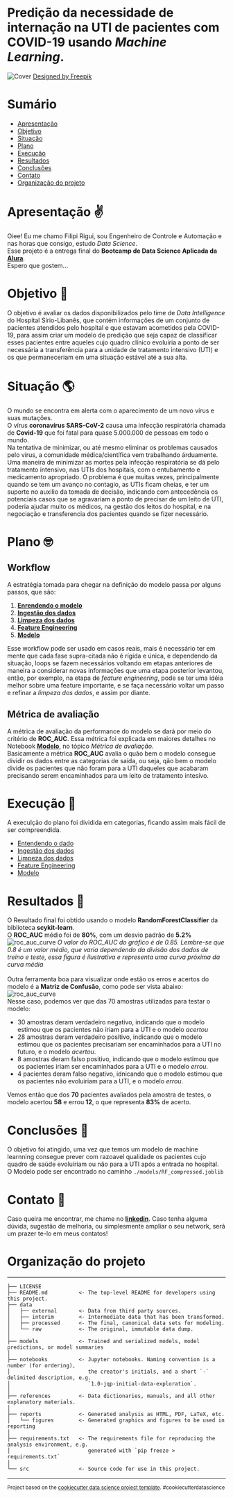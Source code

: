 Predição da necessidade de internação na UTI de pacientes com COVID-19 usando *Machine Learning*.
==============================

![Cover](https://raw.githubusercontent.com/fdrigui/covid19_icu_admission_prediction/main/img/cover_img_mini.png)
<a href="http://www.freepik.com">Designed by Freepik</a>

# Sumário
<!--ts-->
   * [Apresentação](#apre)
   * [Objetivo](#res)
   * [Situação](#sit)
   * [Plano](#plan)
   * [Execução](#exec)
   * [Resultados](#result)
   * [Conclusões](#concl)
   * [Contato](#contato)
   * [Organização do projeto](#porg)
<!--te-->

<a name="apre"></a>
# Apresentação ✌️
Oiee! Eu me chamo Filipi Rigui, sou Engenheiro de Controle e Automação e nas horas que consigo, estudo *Data Science*.<br> Esse projeto é a entrega final do **Bootcamp de Data Science Aplicada da [Alura](https://www.alura.com.br/)**.<br>
Espero que gostem...<br>

<a name="res"></a>
# Objetivo 📝
O objetivo é avaliar os dados disponibilizados pelo time de *Data Intelligence* do Hospital Sírio-Libanês, que contém informações de um conjunto de pacientes atendidos pelo hospital e que estavam acometidos pela COVID-19, para assim criar um modelo de predição que seja capaz de classificar esses pacientes entre aqueles cujo quadro clínico evoluiria a ponto de ser necessária a transferência para a unidade de tratamento intensivo (UTI) e os que permaneceriam em uma situação estável até a sua alta.<br>

<a name="sit"></a>
# Situação 🌎
O mundo se encontra em alerta com o aparecimento de um novo vírus e suas mutações.<br>
O vírus **coronavírus SARS-CoV-2** causa uma infecção respiratória chamada de **Covid-19** que foi fatal para quase 5.000.000 de pessoas em todo o mundo.<br>
Na tentativa de minimizar, ou até mesmo eliminar os problemas causados pelo vírus, a comunidade médica/científica vem trabalhando árduamente.<br>
Uma maneira de minimizar as mortes pela infecção respiratória se dá pelo tratamento intensivo, nas UTIs dos hospitais, com o entubamento e medicamento apropriado. O problema é que muitas vezes, principalmente quando se tem um avanço no contagio, as UTIs ficam cheias, e ter um suporte no auxilio da tomada de decisão, indicando com antecedência os potenciais casos que se agravariam a ponto de precisar de um leito de UTI, poderia ajudar muito os médicos, na gestão dos leitos do hospital, e na negociação e transferencia dos pacientes quando se fizer necessário.

<a name="plan"></a>
# Plano 🤓
## Workflow
A estratégia tomada para chegar na definição do modelo passa por alguns passos, que são:
1. [**Enrendendo o modelo**](https://github.com/fdrigui/covid19_icu_admission_prediction/blob/main/notebooks/0.0_understanding_the_data.md)
2. [**Ingestão dos dados**](https://github.com/fdrigui/covid19_icu_admission_prediction/blob/main/notebooks/1.0_ingest_raw_data.ipynb)
3. [**Limpeza dos dados**](https://github.com/fdrigui/covid19_icu_admission_prediction/blob/main/notebooks/2.0_clean_data.ipynb)
4. [**Feature Engineering**](https://github.com/fdrigui/covid19_icu_admission_prediction/blob/main/notebooks/3.0_feature_engineering.ipynb)
5. [**Modelo**](https://github.com/fdrigui/covid19_icu_admission_prediction/blob/main/notebooks/4.0_Modeling.ipynb)

Esse workflow pode ser usado em casos reais, mais é necessário ter em mente que cada fase supra-citada não é rígida e única, e dependendo da situação, loops se fazem necessários voltando em etapas anteriores de maneira a considerar novas informações que uma etapa posterior levantou, então, por exemplo, na etapa de *feature engineering*, pode se ter uma idéia melhor sobre uma feature importante, e se faça necessário voltar um passo e refinar a *limpeza dos dados*, e assim por diante.

## Métrica de avaliação
A métrica de avaliação da performance do modelo se dará por meio do critério de **ROC_AUC**. Essa métrica foi explicada em maiores detalhes no Notebook [**Modelo**](https://github.com/fdrigui/covid19_icu_admission_prediction/blob/main/notebooks/4.0_Modeling.ipynb), no tópico *Métrica de avaliação*.<br>
Basicamente a métrica **ROC_AUC** avalia o quão bem o modelo consegue dividir os dados entre as categorias de saída, ou seja, qão bem o modelo divide os pacientes que não foram para a UTI daqueles que acabaram precisando serem encaminhados para um leito de tratamento intesívo.




<a name="exec"></a>
# Execução 👊
A execulção do plano foi dividida em categorias, ficando assim mais fácil de ser compreendida.
<!--ts-->
   * [Entendendo o dado](https://github.com/fdrigui/covid19_icu_admission_prediction/blob/main/notebooks/0.0_understanding_the_data.md)
   * [Ingestão dos dados](https://github.com/fdrigui/covid19_icu_admission_prediction/blob/main/notebooks/1.0_ingest_raw_data.ipynb)
   * [Limpeza dos dados](https://github.com/fdrigui/covid19_icu_admission_prediction/blob/main/notebooks/2.0_clean_data.ipynb)
   * [Feature Engineering](https://github.com/fdrigui/covid19_icu_admission_prediction/blob/main/notebooks/3.0_feature_engineering.ipynb)
   * [Modelo](https://github.com/fdrigui/covid19_icu_admission_prediction/blob/main/notebooks/4.0_Modeling.ipynb)
<!--te-->

<a name="result"></a>
# Resultados 🎯
O Resultado final foi obtido usando o modelo **RandomForestClassifier** da biblioteca **scykit-learn**.<br>
O **ROC_AUC** médio foi de **80%**, com um desvio padrão de **5.2%**<br>
![roc_auc_curve](./img/modeling/roc.png)
*O valor do ROC_AUC do gráfico é de 0.85. Lembre-se que 0.8 é um valor médio, que varia dependendo da divisão dos dados de treino e teste, essa figura é ilustrativa e representa uma curva próxima da curva média*<br><br>
Outra ferramenta boa para visualizar onde estão os erros e acertos do modelo é a **Matriz de Confusão**, como pode ser vista abaixo:
![roc_auc_curve](./img/modeling/confusionmatrix.png)<br>
Nesse caso, podemos ver que das 70 amostras utilizadas para testar o modelo:
* 30 amostras deram verdadeiro negativo, indicando que o modelo estimou que os pacientes não iriam para a UTI e o modelo *acertou*
* 28 amostras deram verdadeiro positivo, indicando que o modelo estimou que os pacientes precisariam ser encaminhados para a UTI no futuro, e o modelo *acertou*.
* 8 amostras deram falso positivo, indicando que o modelo estimou que os pacientes iriam ser encaminhados para a UTI e o modelo *errou*.
* 4 pacientes deram falso negativo, idnicando que o modelo estimou que os pacientes não evoluiriam para a UTI, e o modelo *errou*.<br>


Vemos então que dos **70** pacientes avaliados pela amostra de testes, o modelo acertou **58** e errou **12**, o que representa **83%** de acerto.

<a name="result"></a>
# Conclusões 🚩
O objetivo foi atingido, uma vez que temos um modelo de machine learnning consegue prever com razoavel qualidade os pacientes cujo quadro de saúde evoluiriam ou não para a UTI após a entrada no hospital.<br>
O Modelo pode ser encontrado no caminho ```./models/RF_compressed.joblib```<br>


<a name="contato"></a>
# Contato 🍕
Caso queira me encontrar, me chame no [**linkedin**](https://www.linkedin.com/in/filipirigui/).
Caso tenha alguma dúvida, sugestão de melhoria, ou simplesmente ampliar o seu network, será um prazer te-lo em meus contatos!

<a name="porg"></a>
# Organização do projeto
------------

    ├── LICENSE
    ├── README.md          <- The top-level README for developers using this project.
    ├── data
    │   ├── external       <- Data from third party sources.
    │   ├── interim        <- Intermediate data that has been transformed.
    │   ├── processed      <- The final, canonical data sets for modeling.
    │   └── raw            <- The original, immutable data dump.
    │
    ├── models             <- Trained and serialized models, model predictions, or model summaries
    │
    ├── notebooks          <- Jupyter notebooks. Naming convention is a number (for ordering),
    │                         the creator's initials, and a short `-` delimited description, e.g.
    │                         `1.0-jqp-initial-data-exploration`.
    │
    ├── references         <- Data dictionaries, manuals, and all other explanatory materials.
    │
    ├── reports            <- Generated analysis as HTML, PDF, LaTeX, etc.
    │   └── figures        <- Generated graphics and figures to be used in reporting
    │
    ├── requirements.txt   <- The requirements file for reproducing the analysis environment, e.g.
    │                         generated with `pip freeze > requirements.txt`
    │
    └── src                <- Source code for use in this project.


--------

<p><small>Project based on the <a target="_blank" href="https://drivendata.github.io/cookiecutter-data-science/">cookiecutter data science project template</a>. #cookiecutterdatascience</small></p>
